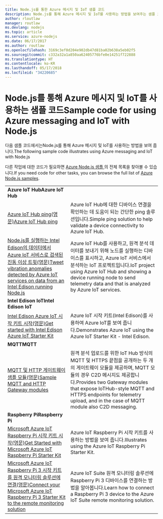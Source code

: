 ```yaml
---
title: Node.js를 통한 Azure 메시지 및 IoT 샘플 코드
description: Node.js를 통해 Azure 메시지 및 IoT를 사용하는 방법을 보여주는 샘플 코드
author: rloutlaw
manager: routlaw
ms.devlang: nodejs
ms.topic: article
ms.service: azure-nodejs
ms.date: 06/17/2017
ms.author: routlaw
ms.openlocfilehash: 3169c3ef0d204e902db47d81ba02b638a5eb02f5
ms.sourcegitcommit: c332a32a1a850aa62405776bfe0e14251f722888
ms.translationtype: HT
ms.contentlocale: ko-KR
ms.lasthandoff: 05/17/2018
ms.locfileid: "34220685"
---
```

# <a name="sample-code-for-using-azure-messaging-and-iot-with-nodejs"></a><span data-ttu-id="a972b-103">Node.js를 통해 Azure 메시지 및 IoT를 사용하는 샘플 코드</span><span class="sxs-lookup"><span data-stu-id="a972b-103">Sample code for using Azure messaging and IoT with Node.js</span></span>

<span data-ttu-id="a972b-104">다음 샘플 코드에서는Node.js를 통해 Azure 메시지 및 IoT를 사용하는 방법을 보여 줍니다.</span><span class="sxs-lookup"><span data-stu-id="a972b-104">The following sample code illustrates using Azure messaging and IoT with Node.js</span></span>

<span data-ttu-id="a972b-105">다른 작업에 대한 코드가 필요하면 [Azure Node.js 샘플 ](https://azure.microsoft.com/resources/samples/?term=nodejs)의 전체 목록을 찾아볼 수 있습니다.</span><span class="sxs-lookup"><span data-stu-id="a972b-105">If you need code for other tasks, you can browse the full list of [Azure Node.js samples](https://azure.microsoft.com/resources/samples/?term=nodejs).</span></span>

| | |
|---|---|
| <span data-ttu-id="a972b-106">**Azure IoT Hub**</span><span class="sxs-lookup"><span data-stu-id="a972b-106">**Azure IoT Hub**</span></span> ||
| [<span data-ttu-id="a972b-107">Azure IoT Hub ping(영문)</span><span class="sxs-lookup"><span data-stu-id="a972b-107">Azure IoT Hub ping</span></span>](https://github.com/Azure-Samples/iot-hub-node-ping) | <span data-ttu-id="a972b-108">Azure IoT Hub에 대한 디바이스 연결을 확인하는 데 도움이 되는 간단한 ping 솔루션입니다.</span><span class="sxs-lookup"><span data-stu-id="a972b-108">Simple ping solution to help validate a device connectivity to Azure IoT Hub.</span></span> |
| [<span data-ttu-id="a972b-109">Node.js를 실행하는 Intel Edison의 데이터에서 Azure IoT 서비스로 검색된 진동 이상 트윗(영문)</span><span class="sxs-lookup"><span data-stu-id="a972b-109">Tweet vibration anomalies detected by Azure IoT services on data from an Intel Edison running Node.js</span></span>](https://azure.microsoft.com/resources/samples/iot-hub-nodejs-intel-edison-vibration-anomaly-detection/) | <span data-ttu-id="a972b-110">Azure IoT Hub를 사용하고, 원격 분석 데이터를 보내기 위해 노드를 실행하는 디바이스를 표시하고, Azure IoT 서비스에서 분석하는 IoT 프로젝트입니다.</span><span class="sxs-lookup"><span data-stu-id="a972b-110">IoT project using Azure IoT Hub and showing a device running node to send telemetry data and that is analyzed by Azure IoT services.</span></span> |
| <span data-ttu-id="a972b-111">**Intel Edison IoT**</span><span class="sxs-lookup"><span data-stu-id="a972b-111">**Intel Edison IoT**</span></span> ||
| [<span data-ttu-id="a972b-112">Intel Edison Azure IoT 시작 키트 시작(영문)</span><span class="sxs-lookup"><span data-stu-id="a972b-112">Get started with Intel Edison Azure IoT Starter Kit</span></span>](https://github.com/Azure-Samples/iot-hub-node-intel-edison-getstartedkit) | <span data-ttu-id="a972b-113">Azure IoT 시작 키트(Intel Edison)를 사용하여 Azure IoT를 보여 줍니다.</span><span class="sxs-lookup"><span data-stu-id="a972b-113">Demonstrates Azure IoT using the Azure IoT Starter Kit - Intel Edison.</span></span> |
| <span data-ttu-id="a972b-114">**MQTT**</span><span class="sxs-lookup"><span data-stu-id="a972b-114">**MQTT**</span></span> ||
| [<span data-ttu-id="a972b-115">MQTT 및 HTTP 게이트웨이 샘플 모듈(영문)</span><span class="sxs-lookup"><span data-stu-id="a972b-115">Sample MQTT and HTTP Gateway modules</span></span>](https://github.com/Azure-Samples/iot-gateway-mqtt-http) | <span data-ttu-id="a972b-116">원격 분석 업로드를 위한 IoT Hub 방식의 MQTT 및 HTTPS 끝점을 공개하는 두 개의 게이트웨이 모듈을 제공하며, MQTT 모듈의 경우 C2D 메시지도 제공합니다.</span><span class="sxs-lookup"><span data-stu-id="a972b-116">Provides two Gateway modules that expose IoTHub-style MQTT and HTTPS endpoints for telemetry upload, and in the case of MQTT module also C2D messaging.</span></span> |
| <span data-ttu-id="a972b-117">**Raspberry Pi**</span><span class="sxs-lookup"><span data-stu-id="a972b-117">**Raspberry Pi**</span></span> ||
| [<span data-ttu-id="a972b-118">Microsoft Azure IoT Raspberry Pi 시작 키트 시작(영문)</span><span class="sxs-lookup"><span data-stu-id="a972b-118">Get Started with Microsoft Azure IoT Raspberry Pi Starter Kit</span></span>](https://github.com/Azure-Samples/iot-hub-node-raspberrypi-getting-started) | <span data-ttu-id="a972b-119">Azure IoT Raspberry Pi 시작 키트를 사용하는 방법을 보여 줍니다.</span><span class="sxs-lookup"><span data-stu-id="a972b-119">Illustrates using the Azure IoT Raspberry Pi Starter Kit.</span></span> |
| [<span data-ttu-id="a972b-120">Microsoft Azure IoT Raspberry Pi 3 시작 키트를 원격 모니터링 솔루션에 연결(영문)</span><span class="sxs-lookup"><span data-stu-id="a972b-120">Connect your Microsoft Azure IoT Raspberry Pi 3 Starter Kit to the remote monitoring solution</span></span>](https://azure.microsoft.com/resources/samples/iot-remote-monitoring-node-raspberrypi-getstartedkit/) | <span data-ttu-id="a972b-121">Azure IoT Suite 원격 모니터링 솔루션에 Raspberry Pi 3 디바이스를 연결하는 방법을 알아봅니다.</span><span class="sxs-lookup"><span data-stu-id="a972b-121">Learn how to connect a Raspberry Pi 3 device to the Azure IoT Suite remote monitoring solution.</span></span> |
